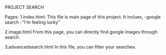 PROJECT SEARCH

Pages:
1.index.html:
    This file is main page of this project.
    It inclues,
    -google search
    -"I'm feeling lucky"

2.image.html
    From this page, you can directly find google images through search.

3.advancedsearch.html
    In this file, you can filter your searches.
